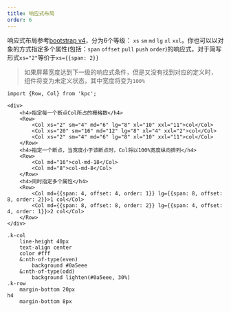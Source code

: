```yaml
---
title: 响应式布局
order: 6
---
```


响应式布局参考[bootstrap v4](https://getbootstrap.com/docs/4.0/layout/grid/)，分为6个等级：
`xs` `sm` `md` `lg` `xl` `xxl`。你也可以以对象的方式指定多个属性(包括：`span` `offset` `pull` 
`push` `order`)的响应式，对于简写形式`xs="2"`等价于`xs={{span: 2}}`

> 如果屏幕宽度达到下一级的响应式条件，但是又没有找到对应的定义时，
> 组件将变为未定义状态，其中宽度将变为`100%`

```vdt
import {Row, Col} from 'kpc';

<div>
    <h4>指定每一个断点Col所占的栅格数</h4>
    <Row> 
        <Col xs="2" sm="4" md="6" lg="8" xl="10" xxl="11">col</Col>
        <Col xs="20" sm="16" md="12" lg="8" xl="4" xxl="2">col</Col>
        <Col xs="2" sm="4" md="6" lg="8" xl="10" xxl="11">col</Col>
    </Row>
    <h4>指定一个断点，当宽度小于该断点时，Col将以100%宽度纵向排列</h4>
    <Row> 
        <Col md="16">col-md-18</Col>
        <Col md="8">col-md-8</Col>
    </Row>
    <h4>同时指定多个属性</h4>
    <Row>
        <Col md={{span: 4, offset: 4, order: 1}} lg={{span: 8, offset: 8, order: 2}}>1 col</Col>
        <Col md={{span: 8, offset: 8, order: 2}} lg={{span: 4, offset: 4, order: 1}}>2 col</Col>
    </Row>
</div>
```

```styl
.k-col
    line-height 40px
    text-align center
    color #fff
    &:nth-of-type(even)
        background #0a5eee
    &:nth-of-type(odd)
        background lighten(#0a5eee, 30%)
.k-row
    margin-bottom 20px
h4
    margin-bottom 8px
```
